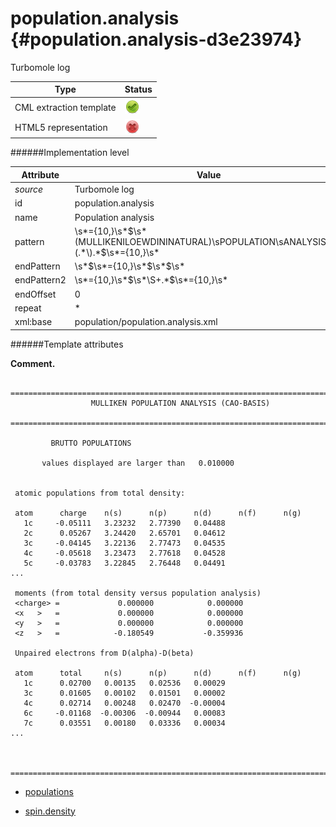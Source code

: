 # population.analysis {#population.analysis-d3e23974}

Turbomole log


| Type                                                                                                                                                | Status                                                                                                                                              |
|----|----|
| CML extraction template                                                                                                                             | ![](/imgs/Total.png)                                                                                                                                |
| HTML5 representation                                                                                                                                | ![](/imgs/None.png)                                                                                                                                 |

######Implementation level

| Attribute                                                                                                                                           | Value                                                                                                                                               |
|----|----|
| *source*                                                                                                                                            | Turbomole log                                                                                                                                       |
| id                                                                                                                                                  | population.analysis                                                                                                                                 |
| name                                                                                                                                                | Population analysis                                                                                                                                 |
| pattern                                                                                                                                             | \\s\*={10,}\\s\*\$\\s\*(MULLIKENILOEWDININATURAL)\\sPOPULATION\\sANALYSIS\\s\*\\(.\*\\).\*\$\\s\*={10,}\\s\*                                        |
| endPattern                                                                                                                                          | \\s\*\$\\s\*={10,}\\s\*\$\\s\*\$\\s\*                                                                                                               |
| endPattern2                                                                                                                                         | \\s\*={10,}\\s\*\$\\s\*\\S+.\*\$\\s\*={10,}\\s\*                                                                                                    |
| endOffset                                                                                                                                           | 0                                                                                                                                                   |
| repeat                                                                                                                                              | \*                                                                                                                                                  |
| xml:base                                                                                                                                            | population/population.analysis.xml                                                                                                                  |

######Template attributes

**Comment.**

       ==============================================================================
                      MULLIKEN POPULATION ANALYSIS (CAO-BASIS) 
     ==============================================================================

             BRUTTO POPULATIONS  

           values displayed are larger than   0.010000


     atomic populations from total density:

     atom      charge    n(s)      n(p)      n(d)      n(f)      n(g)
       1c     -0.05111   3.23232   2.77390   0.04488
       2c      0.05267   3.24420   2.65701   0.04612
       3c     -0.04145   3.22136   2.77473   0.04535
       4c     -0.05618   3.23473   2.77618   0.04528
       5c     -0.03783   3.22845   2.76448   0.04491
    ...

     moments (from total density versus population analysis)
     <charge> =             0.000000            0.000000
     <x   >   =             0.000000            0.000000
     <y   >   =             0.000000            0.000000
     <z   >   =            -0.180549           -0.359936

     Unpaired electrons from D(alpha)-D(beta)

     atom      total     n(s)      n(p)      n(d)      n(f)      n(g)
       1c      0.02700   0.00135   0.02536   0.00029
       3c      0.01605   0.00102   0.01501   0.00002
       4c      0.02714   0.00248   0.02470  -0.00004
       6c     -0.01168  -0.00306  -0.00944   0.00083
       7c      0.03551   0.00180   0.03336   0.00034
    ...


     ==============================================================================
     
       
      

-   [populations](/out/md/cml/turbomole_log/populations-d3e23989.md)

<!-- -->

-   [spin.density](/out/md/cml/turbomole_log/spin.density-d3e24170.md)
